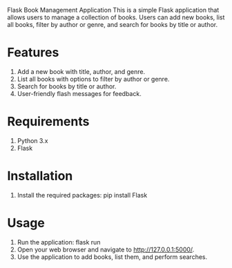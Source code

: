 Flask Book Management Application
This is a simple Flask application that allows users to manage a collection of books. Users can add new books, list all books, filter by author or genre, and search for books by title or author.

# Features
 1. Add a new book with title, author, and genre.
 2. List all books with options to filter by author or genre.
 3. Search for books by title or author.
 4. User-friendly flash messages for feedback.
 
# Requirements
 1. Python 3.x
 2. Flask
 
# Installation
 1. Install the required packages: pip install Flask

# Usage
 1. Run the application: flask run
 2. Open your web browser and navigate to http://127.0.0.1:5000/.
 3. Use the application to add books, list them, and perform searches.


 
